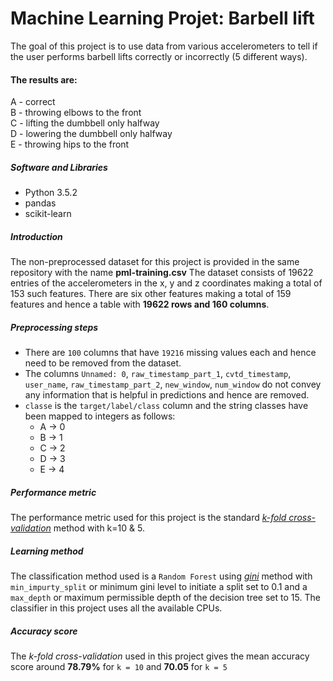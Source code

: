 # Machine Learning Projet: Barbell lift
The goal of this project is to use data from various accelerometers to tell if the user performs barbell lifts correctly or incorrectly (5 different ways).
<br>
#### The results are:
  A - correct<br>
  B - throwing elbows to the front<br>
  C - lifting the dumbbell only halfway<br>
  D - lowering the dumbbell only halfway<br>
  E - throwing hips to the front<br>
##### Software and Libraries
* Python 3.5.2
* pandas
* scikit-learn
##### Introduction
The non-preprocessed dataset for this project is provided in the same repository with the name **pml-training.csv** The dataset consists of 19622 entries of the accelerometers in the x, y and z coordinates making a total of 153 such features. There are six other features making a total of 159 features and hence a table with **19622 rows and 160 columns**. 
##### Preprocessing steps
* There are `100` columns that have `19216` missing values each and hence need to be removed from the dataset.
* The columns `Unnamed: 0`, `raw_timestamp_part_1`, `cvtd_timestamp`, `user_name`, `raw_timestamp_part_2`, `new_window`, `num_window` do not convey any information that is helpful in predictions and hence are removed.
* `classe` is the `target/label/class` column and the string classes have been mapped to integers as follows:
  * A -> 0
  * B -> 1
  * C -> 2
  * D -> 3
  * E -> 4
##### Performance metric
The performance metric used for this project is the standard [*k-fold cross-validation*](https://en.wikipedia.org/wiki/Cross-validation_(statistics)#k-fold_cross-validation) method with k=10 & 5.<br>
##### Learning method
The classification method used is a `Random Forest` using [*gini*](https://en.wikipedia.org/wiki/Gini_coefficient) method with `min_impurty_split` or minimum gini level to initiate a split set to 0.1 and a `max_depth` or maximum permissible depth of the decision tree set to 15. The classifier in this project uses all the available CPUs.
##### Accuracy score
The *k-fold cross-validation* used in this project gives the mean accuracy score around **78.79%** for `k = 10` and **70.05** for `k = 5`
